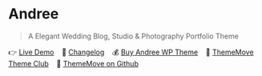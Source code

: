# Andree
<!--{h1:.massive-header.-with-tagline}-->

> A Elegant Wedding Blog,  Studio & Photography Portfolio Theme

👉 [Live Demo](https://andree.thememove.com)&nbsp;&nbsp;&nbsp;
📝 [Changelog](https://thememove.com/downloads/andree/?changelog=1)&nbsp;&nbsp;&nbsp;
💰 [Buy Andree WP Theme](https://thememove.com/downloads/andree/)&nbsp;&nbsp;&nbsp;
🚀 [ThemeMove Theme Club](https://thememove.com/pricing/)&nbsp;&nbsp;&nbsp;
🦑 [ThemeMove on Github](https://github.com/ThemeMove)